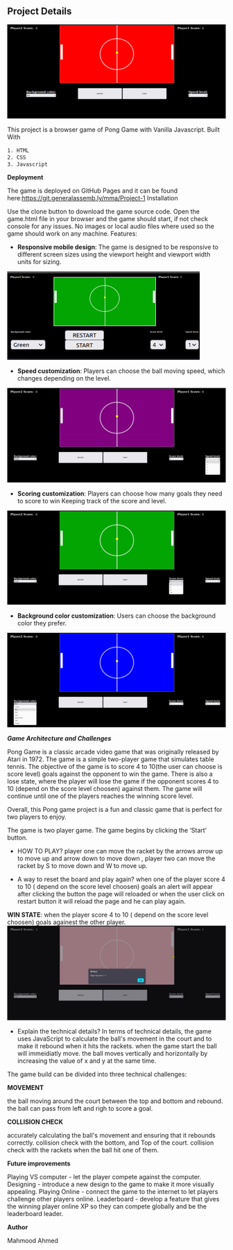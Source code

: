 ## Project Details

![Alt text](<Screenshot from 2023-07-12 16-11-36.png>)

This project is a browser game of Pong Game with Vanilla Javascript.
Built With

    1. HTML
    2. CSS
    3. Javascript

**Deployment**

The game is deployed on GitHub Pages and it can be found here:https://git.generalassemb.ly/mma/Project-1
Installation

Use the clone button to download the game source code. Open the game.html file in your browser and the game should start, if not check console for any issues. No images or local audio files where used so the game should work on any machine.
Features:

- **Responsive mobile design**:
  The game is designed to be responsive to different screen sizes using the viewport height and viewport width units for sizing.

![Alt text](<Screenshot from 2023-07-13 09-58-58.png>)

- **Speed customization**:
  Players can choose the ball moving speed, which changes depending on the level.

![Alt text](<Screenshot from 2023-07-12 16-48-00.png>)

- **Scoring customization**:
  Players can choose how many goals they need to score to win Keeping track of the score and level.

![Alt text](<Screenshot from 2023-07-12 16-47-42.png>)

- **Background color customization**:
  Users can choose the background color they prefer.

![Alt text](<Screenshot from 2023-07-12 16-44-32.png>)

**_Game Architecture and Challenges_**

Pong Game is a classic arcade video game that was originally released by Atari in 1972. The game is a simple two-player game that simulates table tennis. The objective of the game is to score 4 to 10(the user can choose is score level) goals against the opponent to win the game. There is also a lose state, where the player will lose the game if the opponent scores 4 to 10 (depend on the score level choosen) against them. The game will continue until one of the players reaches the winning score level.

Overall, this Pong game project is a fun and classic game that is perfect for two players to enjoy.

The game is two player game. The game begins by clicking the ‘Start’ button.

- HOW TO PLAY?
  player one can move the racket by the arrows arrow up to move up and arrow down to move down , player two can move the racket by S to move down and W to move up.

- A way to reset the board and play again?
  when one of the player score 4 to 10 ( depend on the score level choosen) goals an alert will appear after clicking the button the page will reloaded or when the user click on restart button it will reload the page and he can play again.

**WIN STATE**:
when the player score 4 to 10 ( depend on the score level choosen) goals againest the other player.
![Alt text](<Screenshot from 2023-07-12 16-48-49.png>)

- Explain the technical details?
  In terms of technical details, the game uses JavaScript to calculate the ball's movement in the court and to make it rebound when it hits the rackets.
  when the game start the ball will immeidiatly move.
  the ball moves vertically and horizontally by increasing the value of x and y at the same time.

The game build can be divided into three technical challenges:

**MOVEMENT**

the ball moving around the court between the top and bottom and rebound.
the ball can pass from left and righ to score a goal.

**COLLISION CHECK**

accurately calculating the ball's movement and ensuring that it rebounds correctly.
collision check with the bottom, and Top of the court.
collision check with the rackets when the ball hit one of them.

**Future improvements**

Playing VS computer - let the player compete against the computer.
Designing - introduce a new design to the game to make it more visually appealing.
Playing Online - connect the game to the internet to let players challenge other players online.
Leaderboard - develop a feature that gives the winning player online XP so they can compete globally and be the leaderboard leader.

**Author**

Mahmood Ahmed
